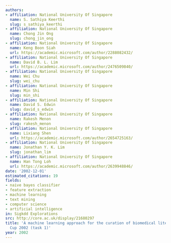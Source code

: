 ```yaml
---
authors:
- affiliation: National University Of Singapore
  name: S. Sathiya Keerthi
  slug: s_sathiya_keerthi
- affiliation: National University Of Singapore
  name: Chong Jin Ong
  slug: chong_jin_ong
- affiliation: National University Of Singapore
  name: Keng Boon Siah
  url: https://academic.microsoft.com/author/2288082432/
- affiliation: National University Of Singapore
  name: David B. L. Lim
  url: https://academic.microsoft.com/author/2476509840/
- affiliation: National University Of Singapore
  name: Wei Chu
  slug: wei_chu
- affiliation: National University Of Singapore
  name: Min Shi
  slug: min_shi
- affiliation: National University Of Singapore
  name: David S. Edwin
  slug: david_s_edwin
- affiliation: National University Of Singapore
  name: Rakesh Menon
  slug: rakesh_menon
- affiliation: National University Of Singapore
  name: Lixiang Shen
  url: https://academic.microsoft.com/author/2654725163/
- affiliation: National University Of Singapore
  name: Jonathan Y. K. Lim
  slug: jonathan_lim
- affiliation: National University Of Singapore
  name: Han Tong Loh
  url: https://academic.microsoft.com/author/2639948846/
date: '2002-12-01'
estimated_citations: 19
fields:
- naive bayes classifier
- feature extraction
- machine learning
- text mining
- computer science
- artificial intelligence
in: Sigkdd Explorations
src: http://core.ac.uk/display/21680297
title: 'A machine learning approach for the curation of biomedical literature: KDD
  Cup 2002 (task 1)'
year: 2002
---
```

